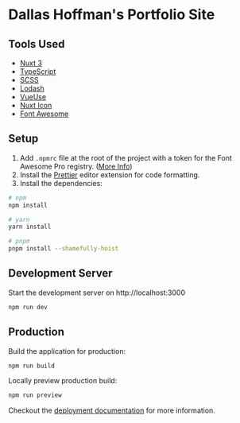 # Dallas Hoffman's Portfolio Site

## Tools Used

- [Nuxt 3](https://v3.nuxtjs.org)
- [TypeScript](https://www.typescriptlang.org/docs/)
- [SCSS](https://sass-lang.com/documentation/)
- [Lodash](https://lodash.com/docs/)
- [VueUse](https://vueuse.org/functions.html)
- [Nuxt Icon](https://github.com/nuxt-modules/icon)
- [Font Awesome](https://fontawesome.com/icons)

## Setup

1. Add `.npmrc` file at the root of the project with a token for the Font Awesome Pro registry. ([More Info](https://fontawesome.com/docs/web/setup/packages))
1. Install the [Prettier](https://marketplace.visualstudio.com/items?itemName=esbenp.prettier-vscode) editor extension for code formatting.
1. Install the dependencies:

```bash
# npm
npm install

# yarn
yarn install

# pnpm
pnpm install --shamefully-hoist
```

## Development Server

Start the development server on http://localhost:3000

```bash
npm run dev
```

## Production

Build the application for production:

```bash
npm run build
```

Locally preview production build:

```bash
npm run preview
```

Checkout the [deployment documentation](https://v3.nuxtjs.org/guide/deploy/presets) for more information.

